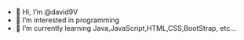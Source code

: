 - 👋 Hi, I’m @david9V
- 👀 I’m interested in programming
- 🌱 I’m currently learning Java,JavaScript,HTML,CSS,BootStrap, etc...


<!---
david9V/david9V is a ✨ special ✨ repository because its `README.md` (this file) appears on your GitHub profile.
You can click the Preview link to take a look at your changes.
--->
